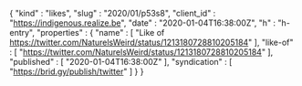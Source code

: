 {
  "kind" : "likes",
  "slug" : "2020/01/p53s8",
  "client_id" : "https://indigenous.realize.be",
  "date" : "2020-01-04T16:38:00Z",
  "h" : "h-entry",
  "properties" : {
    "name" : [ "Like of https://twitter.com/NaturelsWeird/status/1213180728810205184" ],
    "like-of" : [ "https://twitter.com/NaturelsWeird/status/1213180728810205184" ],
    "published" : [ "2020-01-04T16:38:00Z" ],
    "syndication" : [ "https://brid.gy/publish/twitter" ]
  }
}
